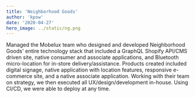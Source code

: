 ```yaml
---
title: 'Neighborhood Goods'
author: 'kpow'
date: '2020-04-27'
hero_image: ../static/ng.png
---
```


Managed the Mobelux team who designed and developed Neighborhood Goods' entire technology stack that included a GraphQL Shopify API/CMS driven site, native consumer and associate applications, and Bluetooth micro-location for in-store delivery/assistance. Products created included digital signage, native application with location features, responsive e-commerce site, and a native associate application. Working with their team on strategy, we then executed all UX/design/development in-house. Using CI/CD, we were able to deploy at any time.
